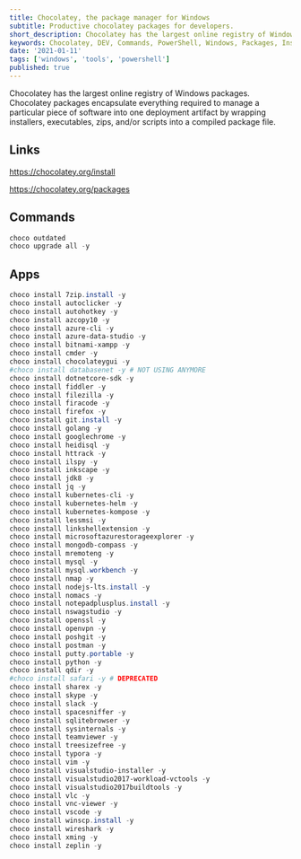 ```yaml
---
title: Chocolatey, the package manager for Windows
subtitle: Productive chocolatey packages for developers.
short_description: Chocolatey has the largest online registry of Windows packages. Chocolatey packages encapsulate everything required to manage a particular piece of software into one deployment artifact by wrapping installers, executables, zips, and/or scripts into a compiled package file.
keywords: Chocolatey, DEV, Commands, PowerShell, Windows, Packages, Installers, Steff, Beckers, Blog
date: '2021-01-11'
tags: ['windows', 'tools', 'powershell']
published: true
---
```


Chocolatey has the largest online registry of Windows packages. Chocolatey packages encapsulate everything required to manage a particular piece of software into one deployment artifact by wrapping installers, executables, zips, and/or scripts into a compiled package file.

## Links

https://chocolatey.org/install

https://chocolatey.org/packages

## Commands

```powershell
choco outdated
choco upgrade all -y
```

## Apps

```powershell
choco install 7zip.install -y
choco install autoclicker -y
choco install autohotkey -y
choco install azcopy10 -y
choco install azure-cli -y
choco install azure-data-studio -y
choco install bitnami-xampp -y
choco install cmder -y
choco install chocolateygui -y
#choco install databasenet -y # NOT USING ANYMORE
choco install dotnetcore-sdk -y
choco install fiddler -y
choco install filezilla -y
choco install firacode -y
choco install firefox -y
choco install git.install -y
choco install golang -y
choco install googlechrome -y
choco install heidisql -y
choco install httrack -y
choco install ilspy -y
choco install inkscape -y
choco install jdk8 -y
choco install jq -y
choco install kubernetes-cli -y
choco install kubernetes-helm -y
choco install kubernetes-kompose -y
choco install lessmsi -y
choco install linkshellextension -y
choco install microsoftazurestorageexplorer -y
choco install mongodb-compass -y
choco install mremoteng -y
choco install mysql -y
choco install mysql.workbench -y
choco install nmap -y
choco install nodejs-lts.install -y
choco install nomacs -y
choco install notepadplusplus.install -y
choco install nswagstudio -y
choco install openssl -y
choco install openvpn -y
choco install poshgit -y
choco install postman -y
choco install putty.portable -y
choco install python -y
choco install qdir -y
#choco install safari -y # DEPRECATED
choco install sharex -y
choco install skype -y
choco install slack -y
choco install spacesniffer -y
choco install sqlitebrowser -y
choco install sysinternals -y
choco install teamviewer -y
choco install treesizefree -y
choco install typora -y
choco install vim -y
choco install visualstudio-installer -y
choco install visualstudio2017-workload-vctools -y
choco install visualstudio2017buildtools -y
choco install vlc -y
choco install vnc-viewer -y
choco install vscode -y
choco install winscp.install -y
choco install wireshark -y
choco install xming -y
choco install zeplin -y
```
